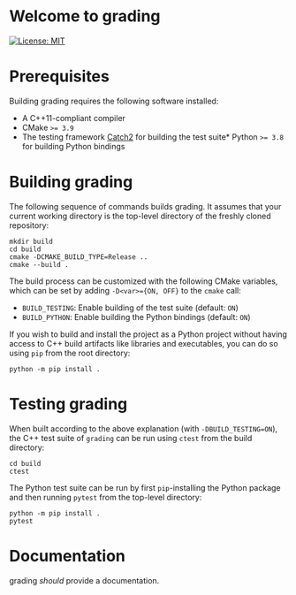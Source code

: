 # Welcome to grading

[![License: MIT](https://img.shields.io/badge/License-MIT-yellow.svg)](https://opensource.org/licenses/MIT)


# Prerequisites

Building grading requires the following software installed:

* A C++11-compliant compiler
* CMake `>= 3.9`
* The testing framework [Catch2](https://github.com/catchorg/Catch2) for building the test suite* Python `>= 3.8` for building Python bindings

# Building grading

The following sequence of commands builds grading.
It assumes that your current working directory is the top-level directory
of the freshly cloned repository:

```
mkdir build
cd build
cmake -DCMAKE_BUILD_TYPE=Release ..
cmake --build .
```

The build process can be customized with the following CMake variables,
which can be set by adding `-D<var>={ON, OFF}` to the `cmake` call:

* `BUILD_TESTING`: Enable building of the test suite (default: `ON`)
* `BUILD_PYTHON`: Enable building the Python bindings (default: `ON`)


If you wish to build and install the project as a Python project without
having access to C++ build artifacts like libraries and executables, you
can do so using `pip` from the root directory:

```
python -m pip install .
```

# Testing grading

When built according to the above explanation (with `-DBUILD_TESTING=ON`),
the C++ test suite of `grading` can be run using
`ctest` from the build directory:

```
cd build
ctest
```

The Python test suite can be run by first `pip`-installing the Python package
and then running `pytest` from the top-level directory:

```
python -m pip install .
pytest
```

# Documentation

grading *should* provide a documentation.
